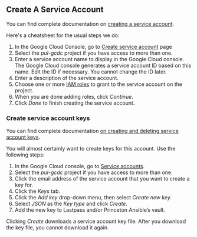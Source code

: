 ## Create A Service Account

You can find complete documentation on [creating a service account](https://cloud.google.com/iam/docs/service-accounts-create#console). 

Here's a cheatsheet for the usual steps we do:

  1.  In the Google Cloud Console, go to [Create service account](https://console.cloud.google.com/projectselector/iam-admin/serviceaccounts/create?walkthrough_id=iam--create-service-account&_ga=2.13125367.1703540495.1707229976-289047190.1707229976#step_index=1) page
  1. Select the *pul-gcdc* project if you have access to more than one.
  1. Enter a service account name to display in the Google Cloud console. The Google Cloud console generates a service account ID based on this name. Edit the ID if necessary. You cannot change the ID later.
  1. Enter a description of the service account.
  1. Choose one or more [IAM roles](https://cloud.google.com/iam/docs/understanding-roles) to grant to the service account on the project.
  1. When you are done adding roles, click *Continue*.
  1. Click *Done* to finish creating the service account.

### Create service account keys

You can find complete documentation [on creating and deleting service account keys](https://cloud.google.com/iam/docs/keys-create-delete).

You will almost certainly want to create keys for this account. Use the following steps:

  1. In the Google Cloud console, go to [Service accounts](https://console.cloud.google.com/iam-admin/serviceaccounts?walkthrough_id=iam--create-service-account-keys&start_index=1&_ga=2.88213339.1703540495.1707229976-289047190.1707229976#step_index=1).
  2. Select the *pul-gcdc* project if you have access to more than one.
  3. Click the email address of the service account that you want to create a key for.
  4. Click the *Keys* tab.
  5. Click the *Add key* drop-down menu, then select *Create new key.*
  6. Select *JSON* as the *Key type* and click *Create.*
  8. Add the new key to Lastpass and/or Princeton Ansible’s vault.

Clicking *Create* downloads a service account key file. After you download the key file, you cannot download it again.